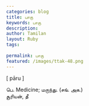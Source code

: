 ```yaml
---
categories: blog
title: பாரு
keywords: பாரு
description: 
author: Tamilan
layout: Ruby
tags: 
 
permalink: பாரு
featured: /images/ttak-48.png
---
```

  
[ pāru ]  
  
பெ. Medicine; மருந்து. (சங். அக.)  
சூரியன், தீ